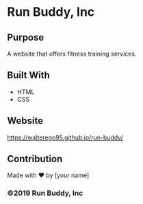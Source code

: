 # Run Buddy, Inc

## Purpose
A website that offers fitness training services. 

## Built With
* HTML
* CSS

## Website
https://walterego95.github.io/run-buddy/
## Contribution
Made with ❤️ by [your name]

### ©️2019 Run Buddy, Inc 
